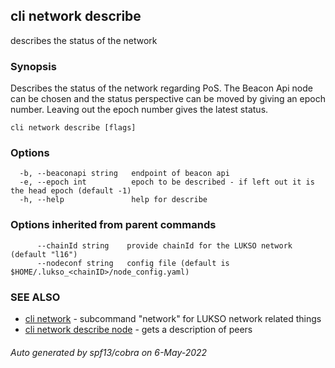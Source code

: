 ## cli network describe

describes the status of the network

### Synopsis

Describes the status of the network regarding PoS. The Beacon Api node can be chosen and the status perspective can be moved by giving an epoch number.
Leaving out the epoch number gives the latest status.

	


```
cli network describe [flags]
```

### Options

```
  -b, --beaconapi string   endpoint of beacon api
  -e, --epoch int          epoch to be described - if left out it is the head epoch (default -1)
  -h, --help               help for describe
```

### Options inherited from parent commands

```
      --chainId string    provide chainId for the LUKSO network (default "l16")
      --nodeconf string   config file (default is $HOME/.lukso_<chainID>/node_config.yaml)
```

### SEE ALSO

* [cli network](cli_network.md)	 - subcommand "network" for LUKSO network related things
* [cli network describe node](cli_network_describe_node.md)	 - gets a description of peers

###### Auto generated by spf13/cobra on 6-May-2022
